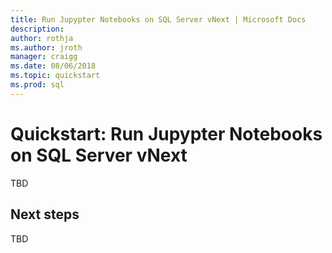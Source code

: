 ```yaml
---
title: Run Jupypter Notebooks on SQL Server vNext | Microsoft Docs
description:
author: rothja 
ms.author: jroth 
manager: craigg
ms.date: 08/06/2018
ms.topic: quickstart
ms.prod: sql
---
```


# Quickstart: Run Jupypter Notebooks on SQL Server vNext

TBD

## Next steps

TBD


